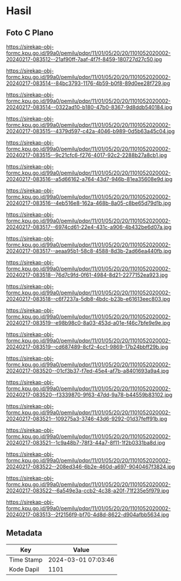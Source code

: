# Hasil

## Foto C Plano

https://sirekap-obj-formc.kpu.go.id/99a0/pemilu/pdpr/11/01/05/20/20/1101052020002-20240217-083512--21af90ff-7aaf-4f7f-8459-180727d27c50.jpg

https://sirekap-obj-formc.kpu.go.id/99a0/pemilu/pdpr/11/01/05/20/20/1101052020002-20240217-083514--84bc3793-1176-4b59-b0f8-89d0ee28f729.jpg

https://sirekap-obj-formc.kpu.go.id/99a0/pemilu/pdpr/11/01/05/20/20/1101052020002-20240217-083514--0322ad10-b180-47b0-8367-9d8ddb540184.jpg

https://sirekap-obj-formc.kpu.go.id/99a0/pemilu/pdpr/11/01/05/20/20/1101052020002-20240217-083515--4379d597-c42a-4046-b989-0d5b63a45c04.jpg

https://sirekap-obj-formc.kpu.go.id/99a0/pemilu/pdpr/11/01/05/20/20/1101052020002-20240217-083515--9c21cfc6-f276-4017-92c2-2288b27a8cb1.jpg

https://sirekap-obj-formc.kpu.go.id/99a0/pemilu/pdpr/11/01/05/20/20/1101052020002-20240217-083516--a5d66162-a764-43d7-946b-81ea35608e9d.jpg

https://sirekap-obj-formc.kpu.go.id/99a0/pemilu/pdpr/11/01/05/20/20/1101052020002-20240217-083516--4eb516e8-162a-468b-8a05-c8be65d79d1b.jpg

https://sirekap-obj-formc.kpu.go.id/99a0/pemilu/pdpr/11/01/05/20/20/1101052020002-20240217-083517--6974cd61-22e4-431c-a906-4b432be6d07a.jpg

https://sirekap-obj-formc.kpu.go.id/99a0/pemilu/pdpr/11/01/05/20/20/1101052020002-20240217-083517--aeaa95b1-58c8-4588-8d3b-2ad66ea440fb.jpg

https://sirekap-obj-formc.kpu.go.id/99a0/pemilu/pdpr/11/01/05/20/20/1101052020002-20240217-083518--76d7c9fd-0f61-4984-8d21-2277152ea923.jpg

https://sirekap-obj-formc.kpu.go.id/99a0/pemilu/pdpr/11/01/05/20/20/1101052020002-20240217-083518--c6f7237a-5db8-4bdc-b23b-e61613eec803.jpg

https://sirekap-obj-formc.kpu.go.id/99a0/pemilu/pdpr/11/01/05/20/20/1101052020002-20240217-083519--e98b98c0-8a03-453d-a01e-f46c7bfe9e9e.jpg

https://sirekap-obj-formc.kpu.go.id/99a0/pemilu/pdpr/11/01/05/20/20/1101052020002-20240217-083519--cd687489-8cf2-4cc1-9869-17b24bbff29b.jpg

https://sirekap-obj-formc.kpu.go.id/99a0/pemilu/pdpr/11/01/05/20/20/1101052020002-20240217-083520--01cf3b37-f7ed-45e4-af7b-a8401693a9a4.jpg

https://sirekap-obj-formc.kpu.go.id/99a0/pemilu/pdpr/11/01/05/20/20/1101052020002-20240217-083520--f3339870-9f63-47dd-9a78-b44559b83102.jpg

https://sirekap-obj-formc.kpu.go.id/99a0/pemilu/pdpr/11/01/05/20/20/1101052020002-20240217-083521--109275a3-3746-43d6-9292-01d37feff91b.jpg

https://sirekap-obj-formc.kpu.go.id/99a0/pemilu/pdpr/11/01/05/20/20/1101052020002-20240217-083521--1c9a48b7-78f3-44a7-8f11-1f2b0331ba8d.jpg

https://sirekap-obj-formc.kpu.go.id/99a0/pemilu/pdpr/11/01/05/20/20/1101052020002-20240217-083522--208ed346-6b2e-460d-a697-9040467f3824.jpg

https://sirekap-obj-formc.kpu.go.id/99a0/pemilu/pdpr/11/01/05/20/20/1101052020002-20240217-083522--6a549e3a-ccb2-4c38-a20f-71f235e5f979.jpg

https://sirekap-obj-formc.kpu.go.id/99a0/pemilu/pdpr/11/01/05/20/20/1101052020002-20240217-083513--2f2156f9-bf70-4d8d-8622-d904afbb5634.jpg


## Metadata

| Key        | Value               |
| ---------- | ------------------- |
| Time Stamp | 2024-03-01 07:03:46 |
| Kode Dapil | 1101                |



